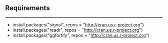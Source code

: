 ## Requirements
---

+ install.packages("signal", repos = "http://cran.us.r-project.org")
+ install.packages("readr", repos = "http://cran.us.r-project.org")
+ install.packages("ggfortify", repos = "http://cran.us.r-project.org")
